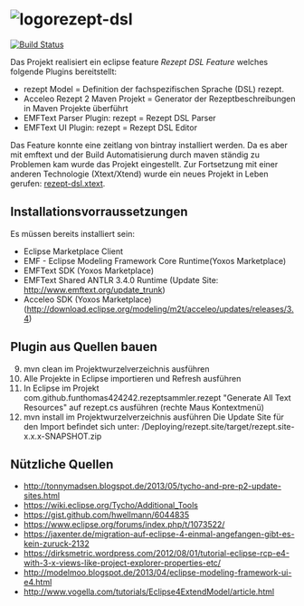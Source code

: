![logo](https://raw.github.com/FunThomas424242/rezept-dsl/master/Features/rezept.feature/rezeptdsl-100x100.png "Rezept DSL")rezept-dsl
===========

[![Build Status](https://travis-ci.org/FunThomas424242/rezept-dsl.svg?branch=master)](https://travis-ci.org/FunThomas424242/rezept-dsl)

Das Projekt realisiert ein  eclipse feature *Rezept DSL Feature* welches folgende Plugins bereitstellt:

* rezept Model = Definition der fachspezifischen Sprache (DSL) rezept.
* Acceleo Rezept 2 Maven Projekt = Generator der Rezeptbeschreibungen in Maven Projekte überführt
* EMFText Parser Plugin: rezept = Rezept DSL Parser
* EMFText UI Plugin: rezept = Rezept DSL Editor

Das Feature konnte eine zeitlang von bintray installiert werden. Da es aber mit emftext und der Build Automatisierung durch maven ständig zu Problemen kam wurde das Projekt eingestellt.
Zur Fortsetzung mit einer anderen Technologie (Xtext/Xtend) wurde ein neues Projekt in Leben gerufen: [rezept-dsl.xtext](https://github.com/FunThomas424242/rezept-dsl.xtext).

Installationsvorraussetzungen
-----------------------------
Es müssen bereits installiert sein:

* Eclipse Marketplace Client
* EMF - Eclipse Modeling Framework Core Runtime(Yoxos Marketplace)
* EMFText SDK (Yoxos Marketplace)
* EMFText Shared ANTLR 3.4.0 Runtime (Update Site: http://www.emftext.org/update_trunk)
* Acceleo SDK (Yoxos Marketplace) (http://download.eclipse.org/modeling/m2t/acceleo/updates/releases/3.4) 

Plugin aus Quellen bauen
------------------------
9. mvn clean im Projektwurzelverzeichnis ausführen
9. Alle Projekte in Eclipse importieren und Refresh ausführen
9. In Eclipse im Projekt com.github.funthomas424242.rezeptsammler.rezept "Generate All Text Resources" auf rezept.cs ausführen (rechte Maus Kontextmenü)
9. mvn install im Projektwurzelverzeichnis ausführen
Die Update Site für den Import befindet sich unter: <projectroot>/Deploying/rezept.site/target/rezept.site-x.x.x-SNAPSHOT.zip

Nützliche Quellen
-----------------

* http://tonnymadsen.blogspot.de/2013/05/tycho-and-pre-p2-update-sites.html
* https://wiki.eclipse.org/Tycho/Additional_Tools
* https://gist.github.com/hwellmann/6044835
* https://www.eclipse.org/forums/index.php/t/1073522/
* https://jaxenter.de/migration-auf-eclipse-4-einmal-angefangen-gibt-es-kein-zuruck-2132
* https://dirksmetric.wordpress.com/2012/08/01/tutorial-eclipse-rcp-e4-with-3-x-views-like-project-explorer-properties-etc/
* http://modelmoo.blogspot.de/2013/04/eclipse-modeling-framework-ui-e4.html
* http://www.vogella.com/tutorials/Eclipse4ExtendModel/article.html

